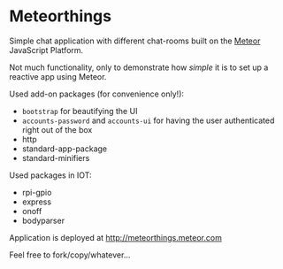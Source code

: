 Meteorthings
============

Simple chat application with different chat-rooms built on the [Meteor](http://www.meteor.com/) JavaScript Platform.

Not much functionality, only to demonstrate how _simple_ it is to set up a reactive app using Meteor.

Used add-on packages (for convenience only!):

* `bootstrap` for beautifying the UI
* `accounts-password` and `accounts-ui` for having the user authenticated right out of the box
* http
* standard-app-package
* standard-minifiers

Used packages in IOT:
* rpi-gpio
* express
* onoff
* bodyparser

Application is deployed at <http://meteorthings.meteor.com>

Feel free to fork/copy/whatever...
